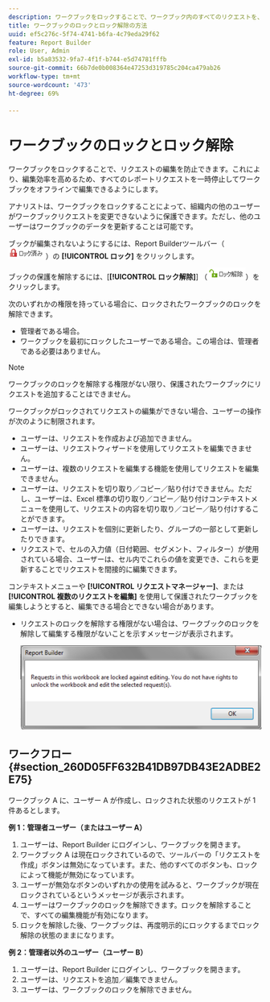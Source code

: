 ```yaml
---
description: ワークブックをロックすることで、ワークブック内のすべてのリクエストを、リクエストの追加や編集から保護する方法を説明します。
title: ワークブックのロックとロック解除の方法
uuid: ef5c276c-5f74-4741-b6fa-4c79eda29f62
feature: Report Builder
role: User, Admin
exl-id: b5a83532-9fa7-4f1f-b744-e5d74781fffb
source-git-commit: 66b7de0b008364e47253d319785c204ca479ab26
workflow-type: tm+mt
source-wordcount: '473'
ht-degree: 69%

---
```


# ワークブックのロックとロック解除

ワークブックをロックすることで、リクエストの編集を防止できます。これにより、編集効率を高めるため、すべてのレポートリクエストを一時停止してワークブックをオフラインで編集できるようにします。

アナリストは、ワークブックをロックすることによって、組織内の他のユーザーがワークブックリクエストを変更できないように保護できます。ただし、他のユーザーはワークブックのデータを更新することは可能です。

ブックが編集されないようにするには、Report Builderツールバー（![](assets/locked_icon.png)）の **[!UICONTROL ロック]** をクリックします。

ブックの保護を解除するには、[**[!UICONTROL ロック解除]**] （![](assets/unlocked_icon.png)）をクリックします。

次のいずれかの権限を持っている場合に、ロックされたワークブックのロックを解除できます。

* 管理者である場合。
* ワークブックを最初にロックしたユーザーである場合。この場合は、管理者である必要はありません。

>[!NOTE]
>
>ワークブックのロックを解除する権限がない限り、保護されたワークブックにリクエストを追加することはできません。

ワークブックがロックされてリクエストの編集ができない場合、ユーザーの操作が次のように制限されます。

* ユーザーは、リクエストを作成および追加できません。
* ユーザーは、リクエストウィザードを使用してリクエストを編集できません。
* ユーザーは、複数のリクエストを編集する機能を使用してリクエストを編集できません。
* ユーザーは、リクエストを切り取り／コピー／貼り付けできません。ただし、ユーザーは、Excel 標準の切り取り／コピー／貼り付けコンテキストメニューを使用して、リクエストの内容を切り取り／コピー／貼り付けすることができます。
* ユーザーは、リクエストを個別に更新したり、グループの一部として更新したりできます。
* リクエストで、セルの入力値（日付範囲、セグメント、フィルター）が使用されている場合、ユーザーは、セル内でこれらの値を変更でき、これらを更新することでリクエストを間接的に編集できます。

コンテキストメニューや **[!UICONTROL リクエストマネージャー]**、または **[!UICONTROL 複数のリクエストを編集]** を使用して保護されたワークブックを編集しようとすると、編集できる場合とできない場合があります。

* リクエストのロックを解除する権限がない場合は、ワークブックのロックを解除して編集する権限がないことを示すメッセージが表示されます。

  ![ リクエストのロックを解除する権限がない場合のエラーメッセージを示すスクリーンショット。](assets/locked_workbook_error.png)

## ワークフロー {#section_260D05FF632B41DB97DB43E2ADBE2E75}

ワークブック A に、ユーザー A が作成し、ロックされた状態のリクエストが 1 件あるとします。

**例 1：管理者ユーザー（またはユーザー A）**

1. ユーザーは、Report Builder にログインし、ワークブックを開きます。
1. ワークブック A は現在ロックされているので、ツールバーの「リクエストを作成」ボタンは無効になっています。また、他のすべてのボタンも、ロックによって機能が無効になっています。
1. ユーザーが無効なボタンのいずれかの使用を試みると、ワークブックが現在ロックされているというメッセージが表示されます。
1. ユーザーはワークブックのロックを解除できます。ロックを解除することで、すべての編集機能が有効になります。
1. ロックを解除した後、ワークブックは、再度明示的にロックするまでロック解除の状態のままになります。

**例 2：管理者以外のユーザー（ユーザー B）**

1. ユーザーは、Report Builder にログインし、ワークブックを開きます。
1. ユーザーは、リクエストを追加／編集できません。
1. ユーザーは、ワークブックのロックを解除できません。

